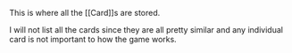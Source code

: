This is where all the [[Card]]s are stored.

I will not list all the cards since they are all pretty similar and any individual card is not important to how the game works.